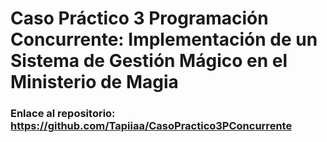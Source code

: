 # Caso Práctico 3 Programación Concurrente: Implementación de un Sistema de Gestión Mágico en el Ministerio de Magia

### Enlace al repositorio: https://github.com/Tapiiaa/CasoPractico3PConcurrente
